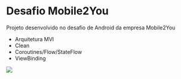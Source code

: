 # Desafio Mobile2You

Projeto desenvolvido no desafio de Android da empresa Mobile2You 

- Arquitetura MVI
- Clean
- Coroutines/Flow/StateFlow
- ViewBinding 

![](https://github.com/ybarbosap/Mobile2You/blob/main/screenshot/screenshot.png?raw=true)


